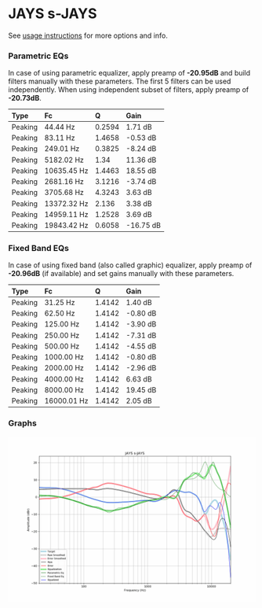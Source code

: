 # JAYS s-JAYS
See [usage instructions](https://github.com/jaakkopasanen/AutoEq#usage) for more options and info.

### Parametric EQs
In case of using parametric equalizer, apply preamp of **-20.95dB** and build filters manually
with these parameters. The first 5 filters can be used independently.
When using independent subset of filters, apply preamp of **-20.73dB**.

| Type    | Fc          |      Q | Gain      |
|:--------|:------------|:-------|:----------|
| Peaking | 44.44 Hz    | 0.2594 | 1.71 dB   |
| Peaking | 83.11 Hz    | 1.4658 | -0.53 dB  |
| Peaking | 249.01 Hz   | 0.3825 | -8.24 dB  |
| Peaking | 5182.02 Hz  | 1.34   | 11.36 dB  |
| Peaking | 10635.45 Hz | 1.4463 | 18.55 dB  |
| Peaking | 2681.16 Hz  | 3.1216 | -3.74 dB  |
| Peaking | 3705.68 Hz  | 4.3243 | 3.63 dB   |
| Peaking | 13372.32 Hz | 2.136  | 3.38 dB   |
| Peaking | 14959.11 Hz | 1.2528 | 3.69 dB   |
| Peaking | 19843.42 Hz | 0.6058 | -16.75 dB |

### Fixed Band EQs
In case of using fixed band (also called graphic) equalizer, apply preamp of **-20.96dB**
(if available) and set gains manually with these parameters.

| Type    | Fc          |      Q | Gain     |
|:--------|:------------|:-------|:---------|
| Peaking | 31.25 Hz    | 1.4142 | 1.40 dB  |
| Peaking | 62.50 Hz    | 1.4142 | -0.80 dB |
| Peaking | 125.00 Hz   | 1.4142 | -3.90 dB |
| Peaking | 250.00 Hz   | 1.4142 | -7.31 dB |
| Peaking | 500.00 Hz   | 1.4142 | -4.55 dB |
| Peaking | 1000.00 Hz  | 1.4142 | -0.80 dB |
| Peaking | 2000.00 Hz  | 1.4142 | -2.96 dB |
| Peaking | 4000.00 Hz  | 1.4142 | 6.63 dB  |
| Peaking | 8000.00 Hz  | 1.4142 | 19.45 dB |
| Peaking | 16000.01 Hz | 1.4142 | 2.05 dB  |

### Graphs
![](./JAYS%20s-JAYS.png)